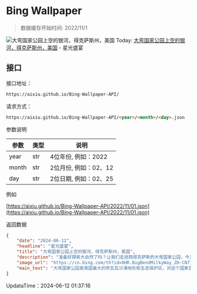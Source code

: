 # Bing Wallpaper

> 数据缓存开始时间: 2022/11/1

![大弯国家公园上空的银河，得克萨斯州，美国](https://cn.bing.com/th?id=OHR.BigBendMilkyWay_ZH-CN7709015605_1920x1080.webp)
Today: [大弯国家公园上空的银河，得克萨斯州，美国](https://cn.bing.com/th?id=OHR.BigBendMilkyWay_ZH-CN7709015605_1920x1080.webp) - 星光盛宴

## 接口

接口地址：

```html
https://aixiu.github.io/Bing-Wallpaper-API/
```

请求方式：

```html
https://aixiu.github.io/Bing-Wallpaper-API/<year>/<month>/<day>.json
```

参数说明

| 参数 | 类型 | 说明 |
| - | - | - |
| year | str | 4位年份, 例如：2022 |
| month | str | 2位月份, 例如：02、12 |
| day | str | 2位日期, 例如：02、25 |

例如

[https://aixiu.github.io/Bing-Wallpaper-API/2022/11/01.json](https://aixiu.github.io/Bing-Wallpaper-API/2022/11/01.json)

返回数据

```json
{
    "date": "2024-06-12",
    "headline": "星光盛宴",
    "title": "大弯国家公园上空的银河，得克萨斯州，美国",
    "description": "准备好探索大自然了吗？让我们走进西得克萨斯的大弯国家公园，今天正好是它的80周年纪念日。它于1944年6月12日成立，当时德克萨斯州将这片土地转让给了联邦政府。该公园占地超过1,250平方英里，是奇瓦瓦沙漠最大的保护区。",
    "image_url": "https://cn.bing.com/th?id=OHR.BigBendMilkyWay_ZH-CN7709015605_1920x1080.webp",
    "main_text": "大弯国家公园是美国最大的奇瓦瓦沙漠地形和生态保护区，对这个国家具有重要的意义。公园因格兰德河（在墨西哥称为布拉沃河）的一个大弯道而命名。"
}
```

UpdataTime：2024-06-12 01:37:16

